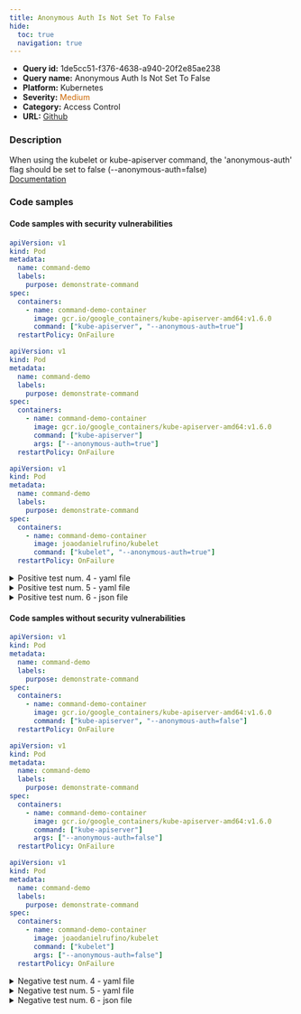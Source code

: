 ```yaml
---
title: Anonymous Auth Is Not Set To False
hide:
  toc: true
  navigation: true
---
```


<style>
  .highlight .hll {
    background-color: #ff171742;
  }
  .md-content {
    max-width: 1100px;
    margin: 0 auto;
  }
</style>

-   **Query id:** 1de5cc51-f376-4638-a940-20f2e85ae238
-   **Query name:** Anonymous Auth Is Not Set To False
-   **Platform:** Kubernetes
-   **Severity:** <span style="color:#C60">Medium</span>
-   **Category:** Access Control
-   **URL:** [Github](https://github.com/Checkmarx/kics/tree/master/assets/queries/k8s/anonymous_auth_is_not_set_to_false)

### Description
When using the kubelet or kube-apiserver command, the 'anonymous-auth' flag should be set to false (--anonymous-auth=false)<br>
[Documentation](https://kubernetes.io/docs/tasks/inject-data-application/define-command-argument-container/)

### Code samples
#### Code samples with security vulnerabilities
```yaml title="Positive test num. 1 - yaml file" hl_lines="11"
apiVersion: v1
kind: Pod
metadata:
  name: command-demo
  labels:
    purpose: demonstrate-command
spec:
  containers:
    - name: command-demo-container
      image: gcr.io/google_containers/kube-apiserver-amd64:v1.6.0
      command: ["kube-apiserver", "--anonymous-auth=true"]
  restartPolicy: OnFailure

```
```yaml title="Positive test num. 2 - yaml file" hl_lines="11"
apiVersion: v1
kind: Pod
metadata:
  name: command-demo
  labels:
    purpose: demonstrate-command
spec:
  containers:
    - name: command-demo-container
      image: gcr.io/google_containers/kube-apiserver-amd64:v1.6.0
      command: ["kube-apiserver"]
      args: ["--anonymous-auth=true"]
  restartPolicy: OnFailure

```
```yaml title="Positive test num. 3 - yaml file" hl_lines="11"
apiVersion: v1
kind: Pod
metadata:
  name: command-demo
  labels:
    purpose: demonstrate-command
spec:
  containers:
    - name: command-demo-container
      image: joaodanielrufino/kubelet
      command: ["kubelet", "--anonymous-auth=true"]
  restartPolicy: OnFailure

```
<details><summary>Positive test num. 4 - yaml file</summary>

```yaml hl_lines="11"
apiVersion: v1
kind: Pod
metadata:
  name: command-demo
  labels:
    purpose: demonstrate-command
spec:
  containers:
    - name: command-demo-container
      image: joaodanielrufino/kubelet
      command: ["kubelet"]
      args: ["--anonymous-auth=true"]
  restartPolicy: OnFailure

```
</details>
<details><summary>Positive test num. 5 - yaml file</summary>

```yaml hl_lines="9"
apiVersion: kubelet.config.k8s.io/v1beta1
kind: KubeletConfiguration
address: "192.168.0.8"
port: 20250
serializeImagePulls: false
readOnlyPort: 0
authentication:
  anonymous:
    enabled: true

```
</details>
<details><summary>Positive test num. 6 - json file</summary>

```json hl_lines="7"
{
    "kind": "KubeletConfiguration",
    "apiVersion": "kubelet.config.k8s.io/v1beta1",
    "address": "0.0.0.0",
    "authentication": {
      "anonymous": {
        "enabled": true
      }
    }
}
```
</details>


#### Code samples without security vulnerabilities
```yaml title="Negative test num. 1 - yaml file"
apiVersion: v1
kind: Pod
metadata:
  name: command-demo
  labels:
    purpose: demonstrate-command
spec:
  containers:
    - name: command-demo-container
      image: gcr.io/google_containers/kube-apiserver-amd64:v1.6.0
      command: ["kube-apiserver", "--anonymous-auth=false"]
  restartPolicy: OnFailure

```
```yaml title="Negative test num. 2 - yaml file"
apiVersion: v1
kind: Pod
metadata:
  name: command-demo
  labels:
    purpose: demonstrate-command
spec:
  containers:
    - name: command-demo-container
      image: gcr.io/google_containers/kube-apiserver-amd64:v1.6.0
      command: ["kube-apiserver"]
      args: ["--anonymous-auth=false"]
  restartPolicy: OnFailure

```
```yaml title="Negative test num. 3 - yaml file"
apiVersion: v1
kind: Pod
metadata:
  name: command-demo
  labels:
    purpose: demonstrate-command
spec:
  containers:
    - name: command-demo-container
      image: joaodanielrufino/kubelet
      command: ["kubelet"]
      args: ["--anonymous-auth=false"]
  restartPolicy: OnFailure

```
<details><summary>Negative test num. 4 - yaml file</summary>

```yaml
apiVersion: v1
kind: Pod
metadata:
  name: command-demo
  labels:
    purpose: demonstrate-command
spec:
  containers:
    - name: command-demo-container
      image: joaodanielrufino/kubelet
      command: ["kubelet", "--anonymous-auth=false"]
  restartPolicy: OnFailure

```
</details>
<details><summary>Negative test num. 5 - yaml file</summary>

```yaml
apiVersion: kubelet.config.k8s.io/v1beta1
kind: KubeletConfiguration
address: "192.168.0.8"
port: 20250
serializeImagePulls: false
readOnlyPort: 0

```
</details>
<details><summary>Negative test num. 6 - json file</summary>

```json
{
    "kind": "KubeletConfiguration",
    "apiVersion": "kubelet.config.k8s.io/v1beta1",
    "address": "0.0.0.0",
    "authentication": {
      "anonymous": {
        "enabled": false
      }
    }
}
```
</details>

